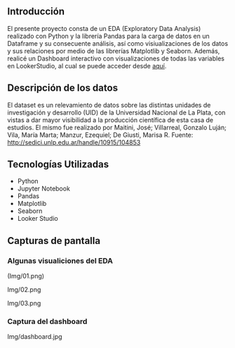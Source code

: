 ## Introducción

El presente proyecto consta de un EDA (Exploratory Data Analysis) realizado con Python y la librería Pandas para la carga de datos en un Dataframe y su consecuente análisis, así como visiualizaciones de los datos y sus relaciones por medio de las librerías Matplotlib y Seaborn.
Además, realicé un Dashboard interactivo con visualizaciones de todas las variables en LookerStudio, al cual se puede acceder desde <a href="https://lookerstudio.google.com/s/lXLnJXsKqjk" target="_blank">aquí</a>.

## Descripción de los datos

El dataset es un relevamiento de datos sobre las distintas unidades de investigación y desarrollo (UID) de la Universidad Nacional de La Plata, con vistas a dar mayor visibilidad a la producción científica de esta casa de estudios. El mismo fue realizado por Maitini, José; Villarreal, Gonzalo Luján; Vila, María Marta; Manzur, Ezequiel; De Giusti, Marisa R. Fuente: http://sedici.unlp.edu.ar/handle/10915/104853

## Tecnologías Utilizadas

- Python
- Jupyter Notebook
- Pandas
- Matplotlib
- Seaborn
- Looker Studio

## Capturas de pantalla

### Algunas visualiciones del EDA

(Img/01.png)

Img/02.png

Img/03.png

### Captura del dashboard

Img/dashboard.jpg
